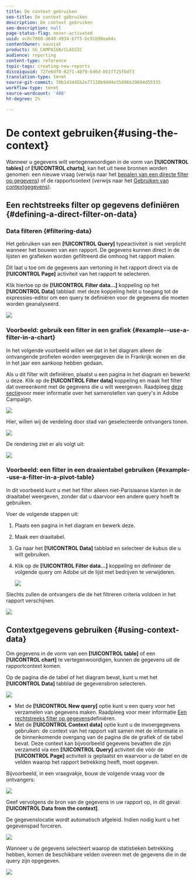 ```yaml
---
title: De context gebruiken
seo-title: De context gebruiken
description: De context gebruiken
seo-description: null
page-status-flag: never-activated
uuid: ac8c7068-d640-4934-b7f5-bc91b98eab4c
contentOwner: sauviat
products: SG_CAMPAIGN/CLASSIC
audience: reporting
content-type: reference
topic-tags: creating-new-reports
discoiquuid: 72fe6df0-0271-48f9-bd6d-bb1ff25fbdf3
translation-type: tm+mt
source-git-commit: 70b143445b2e77128b9404e35d96b39694d55335
workflow-type: tm+mt
source-wordcount: '488'
ht-degree: 2%

---
```



# De context gebruiken{#using-the-context}

Wanneer u gegevens wilt vertegenwoordigen in de vorm van **[!UICONTROL tables]** of **[!UICONTROL charts]**, kan het uit twee bronnen worden genomen: een nieuwe vraag (verwijs naar het [bepalen van een directe filter op gegevens](#defining-a-direct-filter-on-data)) of de rapportcontext (verwijs naar het [Gebruiken van contextgegevens](#using-context-data)).

## Een rechtstreeks filter op gegevens definiëren {#defining-a-direct-filter-on-data}

### Data filteren {#filtering-data}

Het gebruiken van een **[!UICONTROL Query]** typeactiviteit is niet verplicht wanneer het bouwen van een rapport. De gegevens kunnen direct in de lijsten en grafieken worden gefiltreerd die omhoog het rapport maken.

Dit laat u toe om de gegevens aan vertoning in het rapport direct via de **[!UICONTROL Page]** activiteit van het rapport te selecteren.

Klik hiertoe op de **[!UICONTROL Filter data...]** koppeling op het **[!UICONTROL Data]** tabblad: met deze koppeling hebt u toegang tot de expressies-editor om een query te definiëren voor de gegevens die moeten worden geanalyseerd.

![](assets/reporting_filter_data_from_page.png)

### Voorbeeld: gebruik een filter in een grafiek {#example--use-a-filter-in-a-chart}

In het volgende voorbeeld willen we dat in het diagram alleen de ontvangende profielen worden weergegeven die in Frankrijk wonen en die in het jaar een aankoop hebben gedaan.

Als u dit filter wilt definiëren, plaatst u een pagina in het diagram en bewerkt u deze. Klik op de **[!UICONTROL Filter data]** koppeling en maak het filter dat overeenkomt met de gegevens die u wilt weergeven. Raadpleeg [deze sectie](../../platform/using/about-queries-in-campaign.md)voor meer informatie over het samenstellen van query&#39;s in Adobe Campaign.

![](assets/s_ncs_advuser_report_wizard_029.png)

Hier, willen wij de verdeling door stad van geselecteerde ontvangers tonen.

![](assets/reporting_graph_with_2vars.png)

De rendering ziet er als volgt uit:

![](assets/reporting_graph_with_2vars_preview.png)

### Voorbeeld: een filter in een draaientabel gebruiken {#example--use-a-filter-in-a-pivot-table}

In dit voorbeeld kunt u met het filter alleen niet-Parisiaanse klanten in de draaitabel weergeven, zonder dat u daarvoor een andere query hoeft te gebruiken.

Voer de volgende stappen uit:

1. Plaats een pagina in het diagram en bewerk deze.
1. Maak een draaitabel.
1. Ga naar het **[!UICONTROL Data]** tabblad en selecteer de kubus die u wilt gebruiken.
1. Klik op de **[!UICONTROL Filter data...]** koppeling en definieer de volgende query om Adobe uit de lijst met bedrijven te verwijderen.

   ![](assets/s_ncs_advuser_report_display_03.png)

Slechts zullen de ontvangers die de het filtreren criteria voldoen in het rapport verschijnen.

![](assets/s_ncs_advuser_report_display_04.png)

## Contextgegevens gebruiken {#using-context-data}

Om gegevens in de vorm van een **[!UICONTROL table]** of een **[!UICONTROL chart]** te vertegenwoordigen, kunnen de gegevens uit de rapportcontext komen.

Op de pagina die de tabel of het diagram bevat, kunt u met het **[!UICONTROL Data]** tabblad de gegevensbron selecteren.

![](assets/s_ncs_advuser_report_datasource_3.png)

* Met de **[!UICONTROL New query]** optie kunt u een query voor het verzamelen van gegevens maken. Raadpleeg voor meer informatie [Een rechtstreeks filter op gegevens](#defining-a-direct-filter-on-data)definiëren.
* Met de **[!UICONTROL Context data]** optie kunt u de invoergegevens gebruiken: de context van het rapport valt samen met de informatie in de binnenkomende overgang van de pagina die de grafiek of de tabel bevat. Deze context kan bijvoorbeeld gegevens bevatten die zijn verzameld via een **[!UICONTROL Query]** activiteit die vóór de **[!UICONTROL Page]** activiteit is geplaatst en waarvoor u de tabel en de velden waarop het rapport betrekking heeft, moet opgeven.

Bijvoorbeeld, in een vraagvakje, bouw de volgende vraag voor de ontvangers:

![](assets/s_ncs_advuser_report_datasource_2.png)

Geef vervolgens de bron van de gegevens in uw rapport op, in dit geval: **[!UICONTROL Data from the context]**.

De gegevenslocatie wordt automatisch afgeleid. Indien nodig kunt u het gegevenspad forceren.

![](assets/s_ncs_advuser_report_datasource_4.png)

Wanneer u de gegevens selecteert waarop de statistieken betrekking hebben, komen de beschikbare velden overeen met de gegevens die in de query zijn opgegeven.

![](assets/s_ncs_advuser_report_datasource_1.png)

